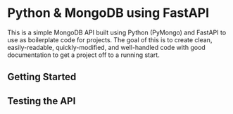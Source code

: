 # Python & MongoDB using FastAPI
This is a simple MongoDB API built using Python (PyMongo) and FastAPI to use as boilerplate code for projects.  The goal of this is to create clean, easily-readable, quickly-modified, and well-handled code with good documentation to get a project off to a running start.

## Getting Started

## Testing the API
